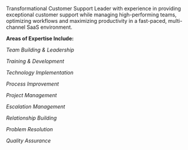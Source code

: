 Transformational Customer Support Leader with experience in providing exceptional customer support while managing high-performing teams, optimizing workflows and maximizing productivity in a fast-paced, multi-channel SaaS environment. 

**Areas of Expertise Include:**

*Team Building & Leadership*

*Training & Development*

*Technology Implementation*

*Process Improvement*

*Project Management*

*Escalation Management*

*Relationship Building*

*Problem Resolution*

*Quality Assurance*

